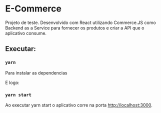 # E-Commerce

Projeto de teste.
Desenvolvido com React utilizando Commerce.JS como Backend as a Service para fornecer os produtos e criar a API que o aplicativo consume.

## Executar:
### `yarn`
Para instalar as dependencias

E logo:
### `yarn start`
Ao executar yarn start o aplicativo corre na porta [http://localhost:3000](http://localhost:3000).

